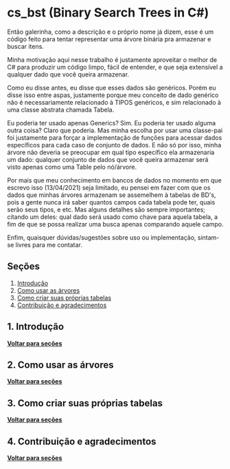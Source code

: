 # cs_bst (Binary Search Trees in C#)
Então galerinha, como a descrição e o próprio nome já dizem, esse é um código feito para tentar representar uma árvore binária pra armazenar e buscar itens.

Minha motivação aqui nesse trabalho é justamente aproveitar o melhor de C# para produzir um código limpo, fácil de entender, e que seja extensível a qualquer dado que você queira armazenar.

Como eu disse antes, eu disse que esses dados são genéricos. Porém eu disse isso entre aspas, justamente porque meu conceito de dado genérico não é necessariamente relacionado à TIPOS genéricos, e sim relacionado à uma classe abstrata chamada Tabela. 

Eu poderia ter usado apenas Generics? Sim. Eu poderia ter usado alguma outra coisa? Claro que poderia. Mas minha escolha por usar uma classe-pai foi justamente para forçar a implementação de funções para acessar dados específicos para cada caso de conjunto de dados. E não só por isso, minha árvore não deveria se preocupar em qual tipo específico ela armazenaria um dado: qualquer conjunto de dados que você queira armazenar será visto apenas como uma Table pelo nó/árvore.

Por mais que meu conhecimento em bancos de dados no momento em que escrevo isso (13/04/2021) seja limitado, eu pensei em fazer com que os dados que minhas árvores armazenam se assemelhem à tabelas de BD's, pois a gente nunca irá saber quantos campos cada tabela pode ter, quais serão seus tipos, e etc. Mas alguns detalhes são sempre importantes; citando um deles: qual dado será usado como chave para aquela tabela, a fim de que se possa realizar uma busca apenas comparando aquele campo.

Enfim, quaisquer dúvidas/sugestões sobre uso ou implementação, sintam-se livres para me contatar.

## Seções

1. [Introdução](https://github.com/ciroDourado/cs_bst#1-introdução)
2. [Como usar as árvores](https://github.com/ciroDourado/cs_bst#2-como-usar-as-árvores)
3. [Como criar suas próprias tabelas](https://github.com/ciroDourado/cs_bst#3-como-criar-suas-próprias-tabelas)
4. [Contribuição e agradecimentos](https://github.com/ciroDourado/cs_bst#4-contribuição-e-agradecimentos)

## 1. Introdução
**[Voltar para seções](https://github.com/ciroDourado/cs_bst#seções)** 

## 2. Como usar as árvores
**[Voltar para seções](https://github.com/ciroDourado/cs_bst#seções)** 

## 3. Como criar suas próprias tabelas
**[Voltar para seções](https://github.com/ciroDourado/cs_bst#seções)** 

## 4. Contribuição e agradecimentos
**[Voltar para seções](https://github.com/ciroDourado/cs_bst#seções)** 
